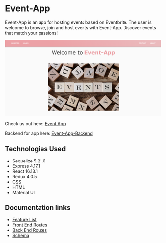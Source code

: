 # Event-App
Event-App is an app for hosting events based on Eventbrite. The user is welcome to browse, join and host events with Event-App. Discover events that match your passions!

![](/Documentation/images/cool-event.PNG)

Check us out here: [Event App](https://cool-events.herokuapp.com/)

Backend for app here: [Event-App-Backend](https://github.com/moniatec/EventBack)

## Technologies Used
   * Sequelize 5.21.6
   * Express 4.17.1
   * React 16.13.1
   * Redux 4.0.5
   * CSS
   * HTML
   * Material UI

## Documentation links
- [Feature List](https://github.com/moniatec/Event/blob/master/Documentation/feature-list/README.md)
- [Front End Routes](https://github.com/moniatec/Event/blob/master/Documentation/frontendRoutes.md)
- [Back End Routes](https://github.com/moniatec/Event/blob/master/Documentation/backendRoutes.md)
- [Schema](https://github.com/moniatec/Event/blob/master/Documentation/models.md)

